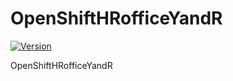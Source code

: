 # OpenShiftHRofficeYandR

[![Version](https://img.shields.io/nuget/v/OpenShiftHRofficeYandR.svg)](https://www.nuget.org/packages/OpenShiftHRofficeYandR/)

OpenShiftHRofficeYandR